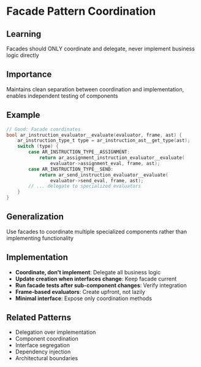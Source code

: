# Facade Pattern Coordination

## Learning
Facades should ONLY coordinate and delegate, never implement business logic directly

## Importance
Maintains clean separation between coordination and implementation, enables independent testing of components

## Example
```c
// Good: Facade coordinates
bool ar_instruction_evaluator__evaluate(evaluator, frame, ast) {
    ar_instruction_type_t type = ar_instruction_ast__get_type(ast);
    switch (type) {
        case AR_INSTRUCTION_TYPE__ASSIGNMENT:
            return ar_assignment_instruction_evaluator__evaluate(
                evaluator->assignment_eval, frame, ast);
        case AR_INSTRUCTION_TYPE__SEND:
            return ar_send_instruction_evaluator__evaluate(
                evaluator->send_eval, frame, ast);
        // ... delegate to specialized evaluators
    }
}
```

## Generalization
Use facades to coordinate multiple specialized components rather than implementing functionality

## Implementation
- **Coordinate, don't implement**: Delegate all business logic
- **Update creation when interfaces change**: Keep facade current
- **Run facade tests after sub-component changes**: Verify integration
- **Frame-based evaluators**: Create upfront, not lazily
- **Minimal interface**: Expose only coordination methods

## Related Patterns
- Delegation over implementation
- Component coordination
- Interface segregation
- Dependency injection
- Architectural boundaries